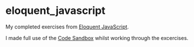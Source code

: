 # eloquent_javascript

My completed exercises from [Eloquent JavaScript](http://eloquentjavascript.net/).

I made full use of the [Code Sandbox](http://eloquentjavascript.net/code/) whilst working through the excercises.
